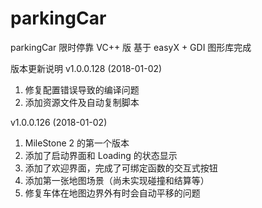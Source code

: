 # parkingCar
parkingCar 限时停靠 VC++ 版
基于 easyX + GDI 图形库完成

版本更新说明
v1.0.0.128 (2018-01-02)
1. 修复配置错误导致的编译问题
2. 添加资源文件及自动复制脚本

v1.0.0.126 (2018-01-02)
1. MileStone 2 的第一个版本
2. 添加了启动界面和 Loading 的状态显示
3. 添加了欢迎界面，完成了可绑定函数的交互式按钮
4. 添加第一张地图场景（尚未实现碰撞和结算等）
5. 修复车体在地图边界外有时会自动平移的问题

